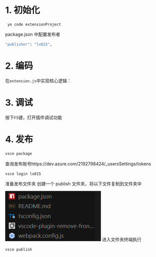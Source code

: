 # 1. 初始化

```
 yo code extensionProject
```

package.json 中配置发布者

```bash
"publisher": "lx815",
```

# 2. 编码

在`extension.js`中实现核心逻辑：

# 3. 调试

按下`F5`键，打开插件调试功能

# 4. 发布

```bash
vsce package
```

查询发布账号https://dev.azure.com/2192798424/_usersSettings/tokens

```bash
vsce login lx815
```

准备发布文件夹
创建一个 publish 文件夹，将以下文件复制到文件夹中

![1743848101424](images/step/1743848101424.png)
进入文件夹终端执行

```bash
vsce publish
```

